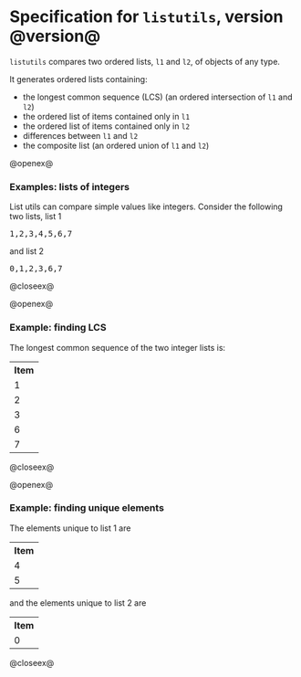 # Specification for `listutils`, version @version@ #

`listutils` compares two ordered lists, `l1` and `l2`, of objects of any type.  

It generates ordered lists containing:

- the longest common sequence (LCS) (an ordered intersection of `l1` and `l2`)
- the ordered list of items contained only in `l1`
- the ordered list of items contained only in `l2`
- differences between `l1` and `l2`
- the composite list (an ordered union of `l1` and `l2`)

@openex@

### Examples: lists of integers ###


List utils can compare simple values like integers.  Consider the following two lists, list 1

<pre concordion:set="#l1">1,2,3,4,5,6,7</pre>

and list 2 


<pre concordion:set="#l2">0,1,2,3,6,7</pre>

@closeex@


@openex@

### Example: finding LCS ###

The longest common sequence of the two integer lists is:


 <table concordion:verifyRows="#item : getLcs(#l1,#l2)">
<tr><th concordion:assertEquals="#item">Item</th></tr>

<tr><td>1</td></tr>
<tr><td>2</td></tr>
<tr><td>3</td></tr>
<tr><td>6</td></tr>
<tr><td>7</td></tr>
</table>



@closeex@




@openex@

### Example: finding unique elements ###

The elements unique to list 1 are


 <table concordion:verifyRows="#item : getUnique1(#l1,#l2)">
<tr><th concordion:assertEquals="#item">Item</th></tr>

<tr><td>4</td></tr>
<tr><td>5</td></tr>
</table>

and the elements unique to list 2 are




 <table concordion:verifyRows="#item : getUnique2(#l1,#l2)">
<tr><th concordion:assertEquals="#item">Item</th></tr>

<tr><td>0</td></tr>

</table>

@closeex@
